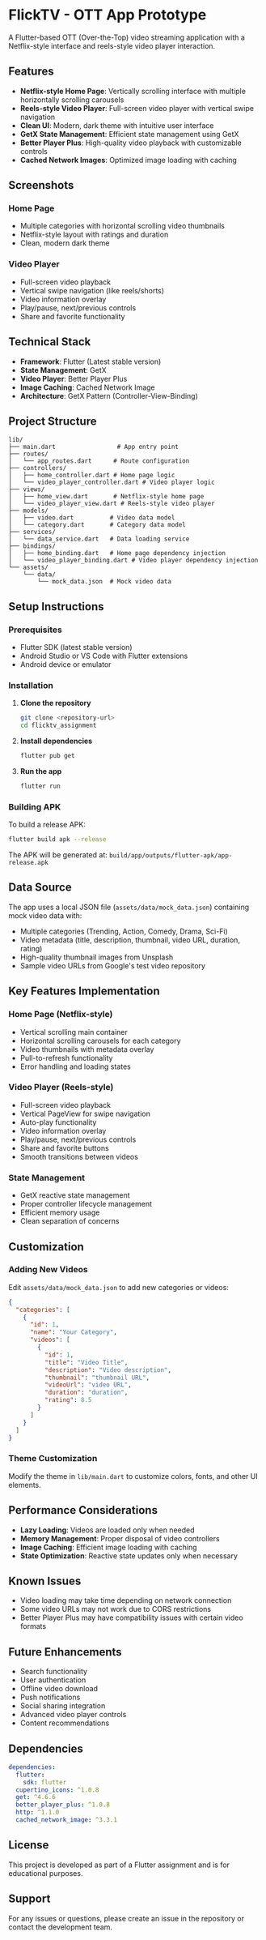 # FlickTV - OTT App Prototype

A Flutter-based OTT (Over-the-Top) video streaming application with a Netflix-style interface and reels-style video player interaction.

## Features

- **Netflix-style Home Page**: Vertically scrolling interface with multiple horizontally scrolling carousels
- **Reels-style Video Player**: Full-screen video player with vertical swipe navigation
- **Clean UI**: Modern, dark theme with intuitive user interface
- **GetX State Management**: Efficient state management using GetX
- **Better Player Plus**: High-quality video playback with customizable controls
- **Cached Network Images**: Optimized image loading with caching

## Screenshots

### Home Page
- Multiple categories with horizontal scrolling video thumbnails
- Netflix-style layout with ratings and duration
- Clean, modern dark theme

### Video Player
- Full-screen video playback
- Vertical swipe navigation (like reels/shorts)
- Video information overlay
- Play/pause, next/previous controls
- Share and favorite functionality

## Technical Stack

- **Framework**: Flutter (Latest stable version)
- **State Management**: GetX
- **Video Player**: Better Player Plus
- **Image Caching**: Cached Network Image
- **Architecture**: GetX Pattern (Controller-View-Binding)

## Project Structure

```
lib/
├── main.dart                 # App entry point
├── routes/
│   └── app_routes.dart      # Route configuration
├── controllers/
│   ├── home_controller.dart # Home page logic
│   └── video_player_controller.dart # Video player logic
├── views/
│   ├── home_view.dart       # Netflix-style home page
│   └── video_player_view.dart # Reels-style video player
├── models/
│   ├── video.dart          # Video data model
│   └── category.dart       # Category data model
├── services/
│   └── data_service.dart   # Data loading service
├── bindings/
│   ├── home_binding.dart   # Home page dependency injection
│   └── video_player_binding.dart # Video player dependency injection
└── assets/
    └── data/
        └── mock_data.json  # Mock video data
```

## Setup Instructions

### Prerequisites
- Flutter SDK (latest stable version)
- Android Studio or VS Code with Flutter extensions
- Android device or emulator

### Installation

1. **Clone the repository**
   ```bash
   git clone <repository-url>
   cd flicktv_assignment
   ```

2. **Install dependencies**
   ```bash
   flutter pub get
   ```

3. **Run the app**
   ```bash
   flutter run
   ```

### Building APK

To build a release APK:

```bash
flutter build apk --release
```

The APK will be generated at: `build/app/outputs/flutter-apk/app-release.apk`

## Data Source

The app uses a local JSON file (`assets/data/mock_data.json`) containing mock video data with:
- Multiple categories (Trending, Action, Comedy, Drama, Sci-Fi)
- Video metadata (title, description, thumbnail, video URL, duration, rating)
- High-quality thumbnail images from Unsplash
- Sample video URLs from Google's test video repository

## Key Features Implementation

### Home Page (Netflix-style)
- Vertical scrolling main container
- Horizontal scrolling carousels for each category
- Video thumbnails with metadata overlay
- Pull-to-refresh functionality
- Error handling and loading states

### Video Player (Reels-style)
- Full-screen video playback
- Vertical PageView for swipe navigation
- Auto-play functionality
- Video information overlay
- Play/pause, next/previous controls
- Share and favorite buttons
- Smooth transitions between videos

### State Management
- GetX reactive state management
- Proper controller lifecycle management
- Efficient memory usage
- Clean separation of concerns

## Customization

### Adding New Videos
Edit `assets/data/mock_data.json` to add new categories or videos:

```json
{
  "categories": [
    {
      "id": 1,
      "name": "Your Category",
      "videos": [
        {
          "id": 1,
          "title": "Video Title",
          "description": "Video description",
          "thumbnail": "thumbnail URL",
          "videoUrl": "video URL",
          "duration": "duration",
          "rating": 8.5
        }
      ]
    }
  ]
}
```

### Theme Customization
Modify the theme in `lib/main.dart` to customize colors, fonts, and other UI elements.

## Performance Considerations

- **Lazy Loading**: Videos are loaded only when needed
- **Memory Management**: Proper disposal of video controllers
- **Image Caching**: Efficient image loading with caching
- **State Optimization**: Reactive state updates only when necessary

## Known Issues

- Video loading may take time depending on network connection
- Some video URLs may not work due to CORS restrictions
- Better Player Plus may have compatibility issues with certain video formats

## Future Enhancements

- Search functionality
- User authentication
- Offline video download
- Push notifications
- Social sharing integration
- Advanced video player controls
- Content recommendations

## Dependencies

```yaml
dependencies:
  flutter:
    sdk: flutter
  cupertino_icons: ^1.0.8
  get: ^4.6.6
  better_player_plus: ^1.0.8
  http: ^1.1.0
  cached_network_image: ^3.3.1
```

## License

This project is developed as part of a Flutter assignment and is for educational purposes.

## Support

For any issues or questions, please create an issue in the repository or contact the development team.
